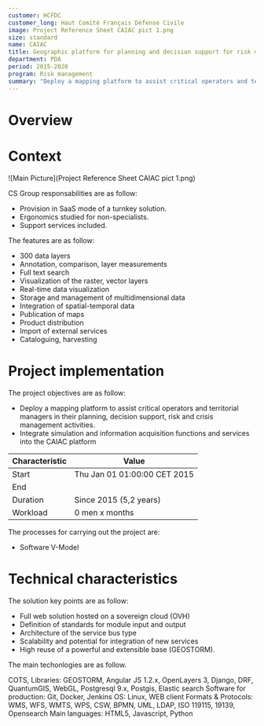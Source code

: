 ```yaml
---
customer: HCFDC
customer_long: Haut Comité Français Défense Civile
image: Project Reference Sheet CAIAC pict 1.png
size: standard
name: CAIAC
title: Geographic platform for planning and decision support for risk management
department: PDA
period: 2015-2020
program: Risk management
summary: "Deploy a mapping platform to assist critical operators and territorial managers in their planning, decision support, risk and crisis management activities. Integrate simulation and information acquisition functions and services into the CAIAC platform"
---
```


# Overview


# Context



![Main Picture](Project Reference Sheet CAIAC pict 1.png)

CS Group responsabilities are as follow:
* Provision in SaaS mode of a turnkey solution. 
* Ergonomics studied for non-specialists. 
* Support services included.


The features are as follow:
* 300 data layers
* Annotation, comparison, layer measurements
* Full text search
* Visualization of the raster, vector layers
* Real-time data visualization 
* Storage and management of multidimensional data
* Integration of spatial-temporal data 
* Publication of maps
* Product distribution
* Import of external services
* Cataloguing, harvesting

# Project implementation

The project objectives are as follow:
* Deploy a mapping platform to assist critical operators and territorial managers in their planning, decision support, risk and crisis management activities. 
* Integrate simulation and information acquisition functions and services into the CAIAC platform


| Characteristic 	| Value |
|----------------	|-------|
| Start				| Thu Jan 01 01:00:00 CET 2015 |
| End				|  |
| Duration 			| Since 2015 (5,2 years) |
| Workload			| 0 men x months |


The processes for carrying out the project are:
* Software V-Model

# Technical characteristics

The solution key points are as follow:
* Full web solution hosted on a sovereign cloud (OVH)
* Definition of standards for module input and output
* Architecture of the service bus type
* Scalability and potential for integration of new services
* High reuse of a powerful and extensible base (GEOSTORM).



The main techonlogies are as follow.

COTS, Libraries: GEOSTORM, Angular JS 1.2.x, OpenLayers 3, Django, DRF, QuantumGIS, WebGL, Postgresql 9.x, Postgis, Elastic search
Software for production: Git, Docker, Jenkins
OS: Linux, WEB client
Formats & Protocols: WMS, WFS, WMTS, WPS, CSW, BPMN, UML, LDAP, ISO 119115, 19139, Opensearch
Main languages: HTML5, Javascript, Python
